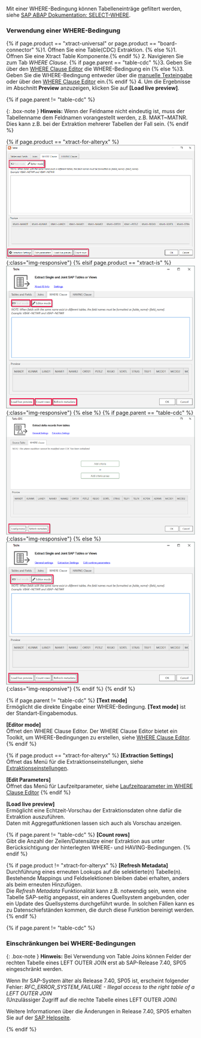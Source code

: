 Mit einer WHERE-Bedingung können Tabelleneinträge gefiltert werden, siehe [SAP ABAP Dokumentation: SELECT-WHERE](https://help.sap.com/doc/abapdocu_750_index_htm/7.50/de-de/abapwhere.htm).

### Verwendung einer WHERE-Bedingung

{% if page.product == "xtract-universal" or page.product == "board-connector" %}1. Öffnen Sie eine Table(CDC) Extraktion. {% else %}1. Öffnen Sie eine Xtract Table Komponente.{% endif %}
2. Navigieren Sie zum Tab *WHERE Clause*.
{% if page.parent == "table-cdc" %}3. Geben Sie über den [WHERE Clause Editor](#where-clause-editor) die WHERE-Bedingung ein {% else %}3. Geben Sie die WHERE-Bedingung entweder über die [manuelle Texteingabe](#syntax-der-where-bedingung) oder über den [WHERE Clause Editor](#where-clause-editor) ein.{% endif %}
4. Um die Ergebnisse im Abschnitt **Preview** anzuzeigen, klicken Sie auf **[Load live preview]**.

{% if page.parent != "table-cdc" %}

{: .box-note }
**Hinweis:** Wenn der Feldname nicht eindeutig ist, muss der Tabellenname dem Feldnamen vorangestellt werden, z.B. MAKT~MATNR. Dies kann z.B. bei der Extraktion mehrerer Tabellen der Fall sein.
{% endif %}

{% if page.product == "xtract-for-alteryx" %}
![Extraction-Settings-01](/img/content/xfa/Table-Extraction-Where-Clause.png){:class="img-responsive"}
{% elsif page.product == "xtract-is" %}
![Extraction-Settings-01](/img/content/xis/Table-Extraction-Where-Clause.png){:class="img-responsive"}
{% else %}
{% if page.parent == "table-cdc" %}
![Extraction-Settings-01](/img/content/tablecdc/Table-Extraction-Where-Clause.png){:class="img-responsive"}
{% else %}
![Extraction-Settings-01](/img/content/xu/Table-Extraction-Where-Clause.png){:class="img-responsive"}
{% endif %} {% endif %}

{% if page.parent != "table-cdc" %}
**[Text mode]** <br>
Ermöglicht die direkte Eingabe einer WHERE-Bedingung. **[Text mode]** ist der Standart-Eingabemodus.

**[Editor mode]** <br>
Öffnet den WHERE Clause Editor. Der WHERE Clause Editor bietet ein Toolkit, um WHERE-Bedingungen zu erstellen, siehe [WHERE Clause Editor](#where-clause-editor).
{% endif %}

{% if page.product == "xtract-for-alteryx" %}
**[Extraction Settings]** <br>
Öffnet das Menü für die Extraktionseinstellungen, siehe [Extraktionseinstellungen](./extraktionseinstellungen).

**[Edit Parameters]** <br>
Öffnet das Menü für Laufzeitparameter, siehe [Laufzeitparameter im WHERE Clause Editor](##laufzeitparameter-im-where-clause-editor)
{% endif %}

**[Load live preview]** <br>
Ermöglicht eine Echtzeit-Vorschau der Extraktionsdaten ohne dafür die Extraktion auszuführen. <br>
Daten mit Aggregatfunktionen lassen sich auch als Vorschau anzeigen. 

{% if page.parent != "table-cdc" %}
**[Count rows]** <br>
Gibt die Anzahl der Zeilen/Datensätze einer Extraktion aus unter Berücksichtigung der hinterlegten WHERE- und HAVING-Bedingungen. 
{% endif %}

{% if page.product != "xtract-for-alteryx" %}
**[Refresh Metadata]** <br>
Durchführung eines erneuten Lookups auf die selektierte(n) Tabelle(n). Bestehende Mappings und Feldselektionen bleiben dabei erhalten, anders als beim erneuten Hinzufügen.<br>
Die *Refresh Metadata* Funktionalität kann z.B. notwendig sein, wenn eine Tabelle SAP-seitig angepasst, ein anderes Quellsystem angebunden, oder ein Update des Quellsystems durchgeführt wurde. In solchen Fällen kann es zu Datenschiefständen kommen, die durch diese Funktion bereinigt werden.   
{% endif %}

<!--- Open TableCDC condition-->
{% if page.parent != "table-cdc" %}
### Einschränkungen bei WHERE-Bedingungen

{: .box-note }
**Hinweis:** 
Bei Verwendung von Table Joins können Felder der rechten Tabelle eines LEFT OUTER JOIN erst ab SAP-Release 7.40, SP05 eingeschränkt werden. <br>

Wenn Ihr SAP-System älter als Release 7.40, SP05 ist, erscheint folgender Fehler:
*RFC_ERROR_SYSTEM_FAILURE - Illegal access to the right table of a LEFT OUTER JOIN*<br>
(Unzulässiger Zugriff auf die rechte Tabelle eines LEFT OUTER JOIN)

Weitere Informationen über die Änderungen in Release 7.40, SP05 erhalten Sie auf der [SAP Helpseite](https://help.sap.com/doc/abapdocu_750_index_htm/7.50/de-DE/abennews-740_sp05-open_sql.htm#!ABAP_MODIFICATION_5@5@).
<!--- Close TableCDC condition-->
{% endif %}